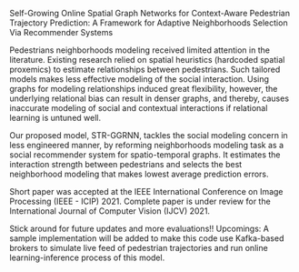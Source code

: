Self-Growing Online Spatial Graph Networks for Context-Aware Pedestrian Trajectory Prediction: A Framework for Adaptive Neighborhoods Selection Via Recommender Systems

Pedestrians neighborhoods modeling received limited attention in the literature. Existing research relied on spatial heuristics (hardcoded spatial proxemics) to estimate relationships between pedestrians. Such tailored models makes less effective modeling of the social interaction. Using graphs for modeling relationships induced great flexibility, however, the underlying relational bias can result in denser graphs, and thereby, causes inaccurate modeling of social and contextual interactions if relational learning is untuned well.

Our proposed model, STR-GGRNN, tackles the social modeling concern in less engineered manner, by reforming neighborhoods modeling task as a social recommender system for spatio-temporal graphs. It estimates the interaction strength between pedestrians and selects the best neighborhood modeling that makes lowest average prediction errors.

Short paper was accepted at the IEEE International Conference on Image Processing (IEEE - ICIP) 2021. Complete paper is under review for the International Journal of Computer Vision (IJCV) 2021.

Stick around for future updates and more evaluations!!
Upcomings: 
A sample implementation will be added to make this code use Kafka-based brokers to simulate 
live feed of pedestrian trajectories and run online learning-inference process of 
this model.